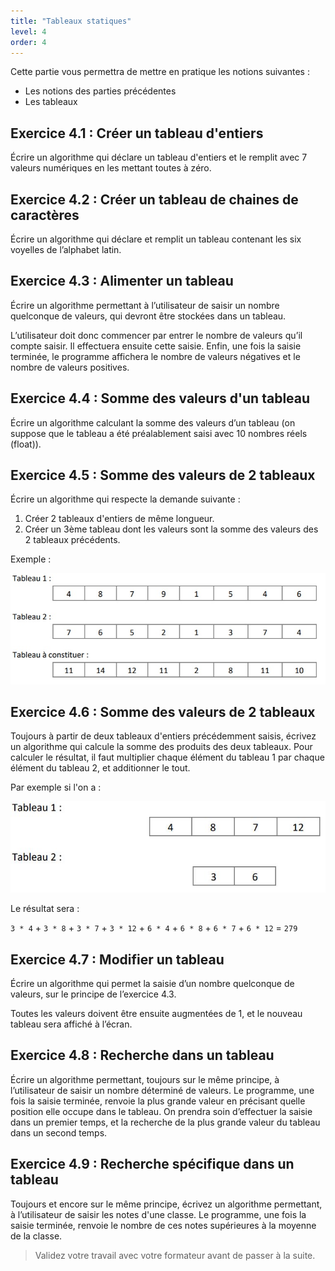 ```yaml
---
title: "Tableaux statiques"
level: 4
order: 4
---
```



Cette partie vous permettra de mettre en pratique les notions suivantes : 
- Les notions des parties précédentes
- Les tableaux


## Exercice 4.1 : Créer un tableau d'entiers

Écrire un algorithme qui déclare un tableau d'entiers et le remplit avec 7 valeurs numériques en les mettant toutes à 
zéro.


## Exercice 4.2 : Créer un tableau de chaines de caractères

Écrire un algorithme qui déclare et remplit un tableau contenant les six voyelles de l’alphabet latin.


## Exercice 4.3 : Alimenter un tableau

Écrire un algorithme permettant à l’utilisateur de saisir un nombre quelconque de valeurs, qui devront 
être stockées dans un tableau. 

L’utilisateur doit donc commencer par entrer le nombre de valeurs qu’il compte saisir. Il effectuera ensuite cette saisie. Enfin, une fois la saisie terminée, le programme affichera le nombre de valeurs négatives et le nombre de valeurs positives.


## Exercice 4.4 : Somme des valeurs d'un tableau 

Écrire un algorithme calculant la somme des valeurs d’un tableau (on suppose que le tableau a été 
préalablement saisi avec 10 nombres réels (float)).


## Exercice 4.5 : Somme des valeurs de 2 tableaux

Écrire un algorithme qui respecte la demande suivante :
1. Créer 2 tableaux d'entiers de même longueur.
2. Créer un 3ème tableau dont les valeurs sont la somme des valeurs des 2 tableaux précédents.

Exemple : 

![Exemple somme de 2 tableaux](./img/tableaux-somme-2.jpg)


## Exercice 4.6 : Somme des valeurs de 2 tableaux

Toujours à partir de deux tableaux d'entiers précédemment saisis, écrivez un algorithme qui calcule la somme 
des produits des deux tableaux. Pour calculer le résultat, il faut multiplier chaque élément du tableau 1 par chaque élément du tableau 2, et additionner le tout. 

Par exemple si l'on a :

![Exemple produit 2 tableaux](./img/tableaux-produit-3.jpg)

Le résultat sera :

`3 * 4` + `3 * 8` + `3 * 7` + `3 * 12` + `6 * 4` + `6 * 8` + `6 * 7` + `6 * 12` = `279`


## Exercice 4.7 : Modifier un tableau

Écrire un algorithme qui permet la saisie d’un nombre quelconque de valeurs, sur le principe de l’exercice 4.3. 

Toutes les valeurs doivent être ensuite augmentées de 1, et le nouveau tableau sera affiché à l’écran.


## Exercice 4.8 : Recherche dans un tableau

Écrire un algorithme permettant, toujours sur le même principe, à l’utilisateur de saisir un nombre 
déterminé de valeurs. Le programme, une fois la saisie terminée, renvoie la plus grande valeur en précisant 
quelle position elle occupe dans le tableau. On prendra soin d’effectuer la saisie dans un premier temps, et 
la recherche de la plus grande valeur du tableau dans un second temps.


## Exercice 4.9 : Recherche spécifique dans un tableau

Toujours et encore sur le même principe, écrivez un algorithme permettant, à l’utilisateur de saisir les 
notes d'une classe. Le programme, une fois la saisie terminée, renvoie le nombre de ces notes supérieures 
à la moyenne de la classe.


> Validez votre travail avec votre formateur avant de passer à la suite.
